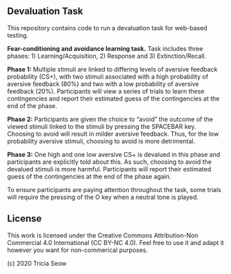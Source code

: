 ## Devaluation Task

This repository contains code to run a devaluation task for web-based testing.

<strong>Fear-conditioning and avoidance learning task.</strong>
Task includes three phases: 1) Learning/Acquisition, 2) Response and 3) Extinction/Recall.

<strong>Phase 1:</strong> Multiple stimuli are linked to differing levels of aversive feedback probability (CS+), with two stimuli associated with a high probability of aversive feedback (80%) and two with a low probability of aversive feedback (20%). Participants will view a series of trials to learn these contingencies and report their estimated guess of the contingencies at the end of the phase.

<strong>Phase 2:</strong> Participants are given the choice to “avoid” the outcome of the viewed stimuli linked to the stimuli by pressing the SPACEBAR key. Choosing to avoid will result in milder aversive feedback. Thus, for the low probability aversive stimuli, choosing to avoid is more detrimental.

<strong>Phase 3:</strong> One high and one low aversive CS+ is devalued in this phase and participants are explicitly told about this. As such, choosing to avoid the devalued stimuli is more harmful. Participants will report their estimated guess of the contingencies at the end of the phase again.

To ensure participants are paying attention throughout the task, some trials will require the pressing of the O key when a neutral tone is played.

## License

This work is licensed under the Creative Commons Attribution-Non Commercial 4.0 International (CC BY-NC 4.0). Feel free to use it and adapt it however you want for non-commerical purposes.

(c) 2020 Tricia Seow
